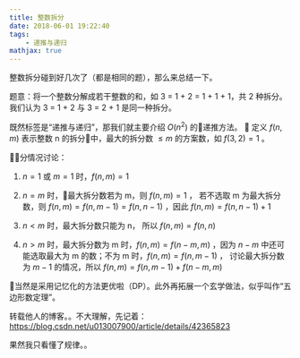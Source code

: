 ```yaml
---
title: 整数拆分
date: 2018-06-01 19:22:40
tags:
    - 递推与递归
mathjax: true
---
```


整数拆分碰到好几次了（都是相同的题），那么来总结一下。

题意：将一个整数分解成若干整数的和，如 3 = 1 + 2 = 1 + 1 + 1，共 2 种拆分。我们认为 3 = 1 + 2 与 3 = 2 + 1 是同一种拆分。

既然标签是“递推与递归”，那我们就主要介绍 $O(n^2)$ 的递推方法。

定义 $f(n, m)$ 表示整数 n 的拆分中，最大的拆分数 $\leq m$ 的方案数，如 $f(3, 2) = 1$ 。

分情况讨论：
1. $n = 1$ 或 $m = 1$ 时，$f(n, m) = 1$

2. $n = m$ 时，最大拆分数若为 m，则 $f(n, m) = 1$ ， 若不选取 m 为最大拆分数，则 $f(n, m) = f(n, m - 1) = f(n, n - 1)$ ，因此 $f(n, m) = f(n, n - 1) + 1$

3. $n < m$ 时，最大拆分数只能为 n， 所以 $f(n, m) = f(n, n)$

4. $n > m$ 时，最大拆分数为 m 时，$f(n, m) = f(n - m, m)$ ，因为 $n - m$ 中还可能选取最大为 m 的数；不为 m 时，$f(n, m) = f(n, m - 1)$ ， 讨论最大拆分数为 $m - 1$ 的情况，所以 $f(n, m) = f(n, m - 1) + f(n - m, m)$

当然是采用记忆化的方法更优啦（DP）。此外再拓展一个玄学做法，似乎叫作“五边形数定理”。

转载他人的博客。。不大理解，先记着：https://blog.csdn.net/u013007900/article/details/42365823

果然我只看懂了规律。。